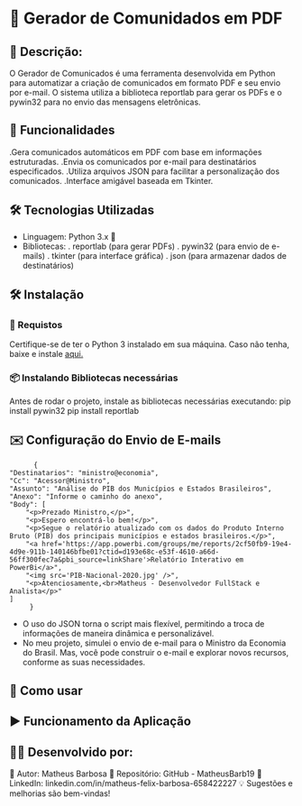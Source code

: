# 📢 Gerador de Comunidados em PDF

## 📝 Descrição:
O Gerador de Comunicados é uma ferramenta desenvolvida em Python para automatizar a criação de comunicados em formato PDF e seu envio por e-mail. O sistema utiliza a biblioteca reportlab para gerar os PDFs e o pywin32 para no envio das mensagens eletrônicas.

## 🚀 Funcionalidades

.Gera comunicados automáticos em PDF com base em informações estruturadas.
.Envia os comunicados por e-mail para destinatários especificados.
.Utiliza arquivos JSON para facilitar a personalização dos comunicados.
.Interface amigável baseada em Tkinter.

## 🛠️ Tecnologias Utilizadas

- Linguagem: Python 3.x 🐍
- Bibliotecas:
     . reportlab (para gerar PDFs)
     . pywin32 (para envio de e-mails)
     . tkinter (para interface gráfica)
     . json (para armazenar dados de destinatários)
  
## 🛠️ Instalação

### 📌 Requistos
Certifique-se de ter o Python 3 instalado em sua máquina. Caso não tenha, baixe e instale <a href="https://www.python.org/downloads/">aqui.</a>

### 📦 Instalando Bibliotecas necessárias
Antes de rodar o projeto, instale as bibliotecas necessárias executando:
          pip install pywin32
          pip install reportlab

## ✉️ Configuração do Envio de E-mails
          {
    "Destinatarios": "ministro@economia",
    "Cc": "Acessor@Ministro",
    "Assunto": "Análise do PIB dos Municípios e Estados Brasileiros",
    "Anexo": "Informe o caminho do anexo",
    "Body": [
        "<p>Prezado Ministro,</p>",
        "<p>Espero encontrá-lo bem!</p>",
        "<p>Segue o relatório atualizado com os dados do Produto Interno Bruto (PIB) dos principais municípios e estados brasileiros.</p>",
        "<a href='https://app.powerbi.com/groups/me/reports/2cf50fb9-19e4-4d9e-911b-140146bfbe01?ctid=d193e68c-e53f-4610-a66d-56ff300fec7a&pbi_source=linkShare'>Relatório Interativo em PowerBi</a>",
        "<img src='PIB-Nacional-2020.jpg' />",
        "<p>Atenciosamente,<br>Matheus - Desenvolvedor FullStack e Analista</p>"
    ]
         }
- O uso do JSON torna o script mais flexível, permitindo a troca de informações de maneira dinâmica e personalizável.
- No meu projeto, simulei o envio de e-mail para o Ministro da Economia do Brasil. Mas, você pode construir o e-mail e explorar novos recursos, conforme as suas necessidades.

## 📌 Como usar

## ▶️ Funcionamento da Aplicação

## 👨‍💻 Desenvolvido por:

📌 Autor: Matheus Barbosa
🔗 Repositório: GitHub - MatheusBarb19
🔗 LinkedIn: linkedin.com/in/matheus-felix-barbosa-658422227
💡 Sugestões e melhorias são bem-vindas!
